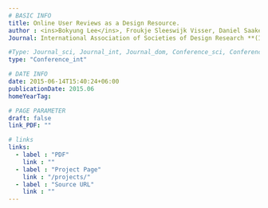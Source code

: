 ```yaml
---
# BASIC INFO
title: Online User Reviews as a Design Resource.
author : <ins>Bokyung Lee</ins>, Froukje Sleeswijk Visser, Daniel Saakes.
Journal: International Association of Societies of Design Research **(IASDR 2015)**

#Type: Journal_sci, Journal_int, Journal_dom, Conference_sci, Conference_int, Conference_dom
type: "Conference_int"

# DATE INFO
date: 2015-06-14T15:40:24+06:00
publicationDate: 2015.06
homeYearTag: 

# PAGE PARAMETER
draft: false
link_PDF: ""

# links
links:
  - label : "PDF"
    link : ""
  - label : "Project Page"
    link : "/projects/"
  - label : "Source URL"
    link : ""
---
```

